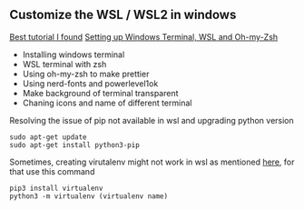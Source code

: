 ## Customize the WSL / WSL2 in windows
[Best tutorial I found](https://www.the-digital-life.com/awesome-wsl-wsl2-terminal/)
[Setting up Windows Terminal, WSL and Oh-my-Zsh](https://www.ivaylopavlov.com/setting-up-windows-terminal-wsl-and-oh-my-zsh/#.YGq5OugzZPY)

- Installing windows terminal
- WSL terminal with zsh
- Using oh-my-zsh to make prettier
- Using nerd-fonts and powerlevel1ok
- Make background of terminal transparent
- Chaning icons and name of different terminal


Resolving the issue of pip not available in wsl and upgrading python version 
```
sudo apt-get update
sudo apt-get install python3-pip
```

Sometimes, creating virutalenv might not work in wsl as mentioned [here](https://virtualenv.pypa.io/en/latest/installation.html), for that use this command
```
pip3 install virtualenv
python3 -m virtualenv (virtualenv name)
```
